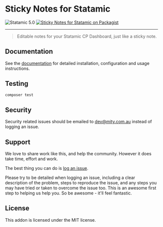 # Sticky Notes for Statamic

<!-- statamic:hide -->

![Statamic 5.0](https://img.shields.io/badge/Statamic-5.0-FF269E?style=for-the-badge&link=https://statamic.com)
[![Sticky Notes for Statamic on Packagist](https://img.shields.io/packagist/v/mitydigital/statamic-sticky-notes?style=for-the-badge)](https://packagist.org/packages/mitydigital/statamic-sticky-notes/stats)

---

<!-- /statamic:hide -->

> Editable notes for your Statamic CP Dashboard, just like a sticky note.

## Documentation

See the [documentation](https://docs.mity.com.au/sticky-notes) for detailed installation, configuration and usage
instructions.

## Testing

```bash
composer test
```

## Security

Security related issues should be emailed to [dev@mity.com.au](mailto:dev@mity.com.au) instead of logging an issue.

## Support

We love to share work like this, and help the community. However it does take time, effort and work.

The best thing you can do is [log an issue](../../issues).

Please try to be detailed when logging an issue, including a clear description of the problem, steps to reproduce the
issue, and any steps you may have tried or taken to overcome the issue too. This is an awesome first step to helping us
help you. So be awesome - it'll feel fantastic.

## License

This addon is licensed under the MIT license.
